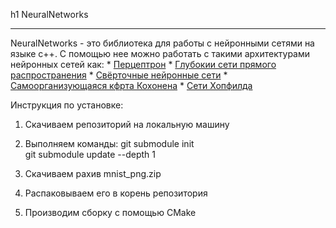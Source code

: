 h1 NeuralNetworks

***
NeuralNetworks - это библиотека для работы с нейронными сетями на языке c++.
С помощью нее можно работать с такими архитектурами нейронных сетей как: 
    * [Перцептрон](https://ru.wikipedia.org/wiki/%D0%9F%D0%B5%D1%80%D1%86%D0%B5%D0%BF%D1%82%D1%80%D0%BE%D0%BD)
    * [Глубокии сети прямого распространения](https://neuralnet.info/chapter/%D0%BE%D1%81%D0%BD%D0%BE%D0%B2%D1%8B-%D0%B8%D0%BD%D1%81/)
    * [Свёрточные нейронные сети](https://ru.wikipedia.org/wiki/%D0%A1%D0%B2%D1%91%D1%80%D1%82%D0%BE%D1%87%D0%BD%D0%B0%D1%8F_%D0%BD%D0%B5%D0%B9%D1%80%D0%BE%D0%BD%D0%BD%D0%B0%D1%8F_%D1%81%D0%B5%D1%82%D1%8C)
    * [Самоорганизующаяся кфрта Кохонена](https://ru.wikipedia.org/wiki/%D0%A1%D0%B0%D0%BC%D0%BE%D0%BE%D1%80%D0%B3%D0%B0%D0%BD%D0%B8%D0%B7%D1%83%D1%8E%D1%89%D0%B0%D1%8F%D1%81%D1%8F_%D0%BA%D0%B0%D1%80%D1%82%D0%B0_%D0%9A%D0%BE%D1%85%D0%BE%D0%BD%D0%B5%D0%BD%D0%B0)
    * [Сети Хопфилда](https://ru.wikipedia.org/wiki/%D0%9D%D0%B5%D0%B9%D1%80%D0%BE%D0%BD%D0%BD%D0%B0%D1%8F_%D1%81%D0%B5%D1%82%D1%8C_%D0%A5%D0%BE%D0%BF%D1%84%D0%B8%D0%BB%D0%B4%D0%B0)

Инструкция по установке:

1. Скачиваем репозиторий на локальную машину

2. Выполняем команды:
  git submodule init \
  git submodule update --depth 1
  
3. Скачиваем рахив mnist_png.zip

4. Распаковываем его в корень репозитория

5. Производим сборку с помощью CMake
